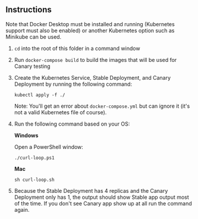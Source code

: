 ## Instructions

Note that Docker Desktop must be installed and running (Kubernetes support must also be enabled) or another Kubernetes option such as Minikube can be used.

1. `cd` into the root of this folder in a command window
1. Run `docker-compose build` to build the images that will be used for Canary testing
1. Create the Kubernetes Service, Stable Deployment, and Canary Deployment by running the following command:

    `kubectl apply -f ./`

    Note: You'll get an error about `docker-compose.yml` but can ignore it (it's not a valid Kubernetes file of course).

1. Run the following command based on your OS:

    **Windows**

    Open a PowerShell window:

    `./curl-loop.ps1`

    **Mac**

    `sh curl-loop.sh`

1. Because the Stable Deployment has 4 replicas and the Canary Deployment only has 1, the output should show Stable app output most of the time. If you don't see Canary app show up at all run the command again.